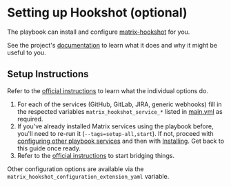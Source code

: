 # Setting up Hookshot (optional)

The playbook can install and configure [matrix-hookshot](https://github.com/Half-Shot/matrix-hookshot) for you.

See the project's [documentation](https://half-shot.github.io/matrix-hookshot/hookshot.html) to learn what it does and why it might be useful to you.


## Setup Instructions

Refer to the [official instructions](https://half-shot.github.io/matrix-hookshot/setup.html) to learn what the individual options do.

1. For each of the services (GitHub, GitLab, JIRA, generic webhooks) fill in the respected variables `matrix_hookshot_service_*` listed in [main.yml](roles/matrix-bridge-hookshot/defaults/main.yml) as required.
2. If you've already installed Matrix services using the playbook before, you'll need to re-run it (`--tags=setup-all,start`). If not, proceed with [configuring other playbook services](configuring-playbook.md) and then with [Installing](installing.md). Get back to this guide once ready.
3. Refer to the [official instructions](https://half-shot.github.io/matrix-hookshot/usage.html) to start bridging things.

Other configuration options are available via the `matrix_hookshot_configuration_extension_yaml` variable.
